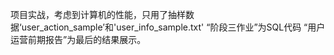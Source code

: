 项目实战，考虑到计算机的性能，只用了抽样数据‘user_action_sample’和'user_info_sample.txt'
“阶段三作业”为SQL代码
“用户运营前期报告”为最后的结果展示。
